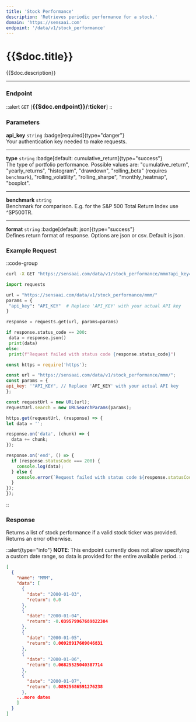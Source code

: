 ```yaml
---
title: 'Stock Performance'
description: 'Retrieves periodic performance for a stock.'
domain: 'https://sensaai.com'
endpoint: '/data/v1/stock_performance'
---
```


# {{$doc.title}}

{{$doc.description}}

---

### Endpoint

::alert
`GET` [<span style="font-size:1.15em;">**{{$doc.endpoint}}/:ticker**</span>]
::

### Parameters

**api_key** `string` :badge[required]{type="danger"}<br style="margin: 0.4em;">
Your authentication key needed to make requests.

---

**type** `string` :badge[default: cumulative_return]{type="success"} <br style="margin: 0.4em;">
The type of portfolio performance. Possible values are: "cumulative_return", "yearly_returns", "histogram", "drawdown", "rolling_beta" (requires `benchmark`), "rolling_volatility", "rolling_sharpe", "monthly_heatmap", "boxplot".

---

**benchmark** `string`<br style="margin: 0.4em;">
Benchmark for comparison. E.g. for the S&P 500 Total Return Index use ^SP500TR.

---

**format** `string` :badge[default: json]{type="success"} <br style="margin: 0.4em;">
Defines return format of response. Options are json or csv. Default is json.

### Example Request

::code-group

  ```bash [cURL]
  curl -X GET "https://sensaai.com/data/v1/stock_performance/mmm?api_key=API_KEY"
  ```

   ```py [Python]
 import requests

url = "https://sensaai.com/data/v1/stock_performance/mmm/"
params = {
    "api_key": "API_KEY"  # Replace 'API_KEY' with your actual API key
}

response = requests.get(url, params=params)

if response.status_code == 200:
    data = response.json()
    print(data)
else:
    print(f"Request failed with status code {response.status_code}")
  ```
 
  ```js [JavaScript]
  const https = require('https');

const url = "https://sensaai.com/data/v1/stock_performance/mmm/";
const params = {
  api_key: '"API_KEY", // Replace 'API_KEY' with your actual API key
};

const requestUrl = new URL(url);
requestUrl.search = new URLSearchParams(params);

https.get(requestUrl, (response) => {
  let data = '';

  response.on('data', (chunk) => {
    data += chunk;
  });

  response.on('end', () => {
    if (response.statusCode === 200) {
      console.log(data);
    } else {
      console.error(`Request failed with status code ${response.statusCode}`);
    }
  });
});
  ```
::

### Response

Returns a list of stock performance if a valid stock ticker was provided. Returns an error otherwise.

::alert{type="info"}
**NOTE**: This endpoint currently does not allow specifying a custom date range, so data is provided for the entire available period.
::


```json
[
  {
    "name": "MMM",
    "data": [
      {
        "date": "2000-01-03",
        "return": 0.0
      },
      {
        "date": "2000-01-04",
        "return": -0.039579967689822304
      },
      {
        "date": "2000-01-05",
        "return": 0.00928917609046831
      },
      {
        "date": "2000-01-06",
        "return": 0.06825525040387714
      },
      {
        "date": "2000-01-07",
        "return": 0.08925686591276238
      },
    ...more dates
    ]
  }
]
```

